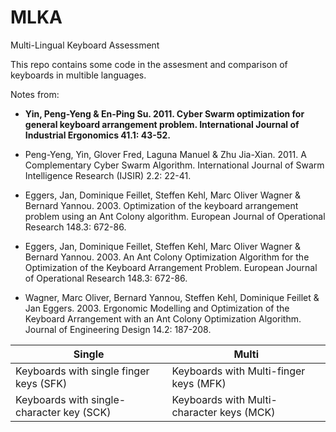 # MLKA
Multi-Lingual Keyboard Assessment

This repo contains some code in the assesment and comparison of keyboards in multible languages.

Notes from:
* **Yin, Peng-Yeng & En-Ping Su. 2011. Cyber Swarm optimization for general keyboard arrangement problem. International Journal of Industrial Ergonomics 41.1: 43-52.**
* Peng-Yeng, Yin, Glover Fred, Laguna Manuel & Zhu Jia-Xian. 2011. A Complementary Cyber Swarm Algorithm. International Journal of Swarm Intelligence Research (IJSIR) 2.2: 22-41.
 
* Eggers, Jan, Dominique Feillet, Steffen Kehl, Marc Oliver Wagner & Bernard Yannou. 2003. Optimization of the keyboard arrangement problem using an Ant Colony algorithm. European Journal of Operational Research 148.3: 672-86.
* Eggers, Jan, Dominique Feillet, Steffen Kehl, Marc Oliver Wagner & Bernard Yannou. 2003. An Ant Colony Optimization Algorithm for the Optimization of the Keyboard Arrangement Problem. European Journal of Operational Research 148.3: 672-86.
* Wagner, Marc Oliver, Bernard Yannou, Steffen Kehl, Dominique Feillet & Jan Eggers. 2003. Ergonomic Modelling and Optimization of the Keyboard Arrangement with an Ant Colony Optimization Algorithm. Journal of Engineering Design 14.2: 187-208.
	


Single |  Multi 
----|------
Keyboards with single finger keys (SFK) |  Keyboards with Multi-finger keys (MFK)  
Keyboards with single-character key (SCK) |  Keyboards with Multi-character keys (MCK) 
